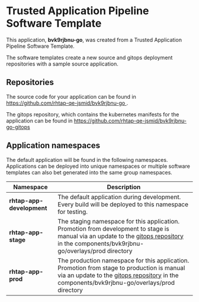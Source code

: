 # Trusted Application Pipeline Software Template

This application, **bvk9rjbnu-go**, was created from a Trusted Application Pipeline Software Template.

The software templates create a new source and gitops deployment repositories with a sample source application. 

## Repositories

The source code for your application can be found in [https://github.com/rhtap-qe-jsmid/bvk9rjbnu-go ](https://github.com/rhtap-qe-jsmid/bvk9rjbnu-go ).
 
The gitops repository, which contains the kubernetes manifests for the application can be found in 
[https://github.com/rhtap-qe-jsmid/bvk9rjbnu-go-gitops ](https://github.com/rhtap-qe-jsmid/bvk9rjbnu-go-gitops ) 

## Application namespaces 

The default application will be found in the following namespaces. Applications can be deployed into unique namespaces or multiple software templates can also bet generated into the same group namespaces.  

|  Namespace   |  Description   |  
| -------- | -------- |   
| **rhtap-app-development** | The default application during development. Every build will be deployed to this namespace for testing. | 
| **rhtap-app-stage** | The staging namespace for this application. Promotion from development to stage is manual via an update to the [gitops repository](https://github.com/rhtap-qe-jsmid/bvk9rjbnu-go-gitops ) in the components/bvk9rjbnu-go/overlays/prod directory |  
| **rhtap-app-prod** | The production namespace for this application. Promotion from stage to production is manual via an update to the [gitops repository](https://github.com/rhtap-qe-jsmid/bvk9rjbnu-go-gitops ) in the components/bvk9rjbnu-go/overlays/prod directory | 